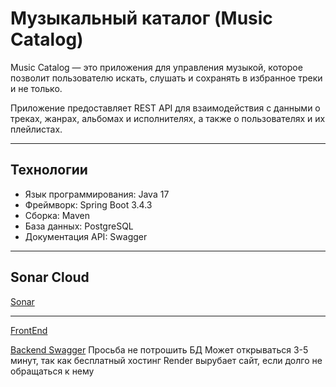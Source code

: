 # Музыкальный каталог (Music Catalog)

Music Catalog — это приложения для управления музыкой, которое позволит пользователю искать, слушать и сохранять в избранное треки и не только. 

Приложение предоставляет REST API для взаимодействия с данными о треках, жанрах, альбомах и исполнителях, а также о пользователях и их плейлистах.
   
---

## Технологии
- Язык программирования: Java 17
- Фреймворк: Spring Boot 3.4.3
- Сборка: Maven
- База данных: PostgreSQL
- Документация API: Swagger

---

## Sonar Cloud
[Sonar](https://sonarcloud.io/project/overview?id=fxynix_MusicCatalog)

---

[FrontEnd](https://music-catalog-frontend.onrender.com/)

[Backend Swagger](https://music-catalog-backend.onrender.com/swagger-ui/index.html)
Просьба не потрошить БД
Может открываться 3-5 минут, так как бесплатный хостинг Render вырубает сайт, если долго не обращаться к нему
